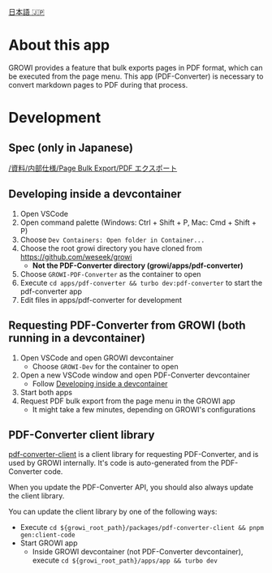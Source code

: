 [日本語 🇯🇵](./README_JP.md)

# About this app
GROWI provides a feature that bulk exports pages in PDF format, which can be executed from the page menu.
This app (PDF-Converter) is necessary to convert markdown pages to PDF during that process.

# Development
## Spec (only in Japanese)
[/資料/内部仕様/Page Bulk Export/PDF エクスポート](https://dev.growi.org/66ee8495830566b31e02c953)

## Developing inside a devcontainer
1. Open VSCode
1. Open command palette (Windows: Ctrl + Shift + P, Mac: Cmd + Shift + P)
1. Choose `Dev Containers: Open folder in Container...`
1. Choose the root growi directory you have cloned from https://github.com/weseek/growi
    - **Not the PDF-Converter directory (growi/apps/pdf-converter)**
1. Choose `GROWI-PDF-Converter` as the container to open
1. Execute `cd apps/pdf-converter && turbo dev:pdf-converter` to start the pdf-converter app
1. Edit files in apps/pdf-converter for development

## Requesting PDF-Converter from GROWI (both running in a devcontainer)
1. Open VSCode and open GROWI devcontainer
    - Choose `GROWI-Dev` for the container to open
1. Open a new VSCode window and open PDF-Converter devcontainer
    - Follow [Developing inside a devcontainer](#developing-inside-a-devcontainer)
1. Start both apps
1. Request PDF bulk export from the page menu in the GROWI app
    - It might take a few minutes, depending on GROWI's configurations

## PDF-Converter client library
[pdf-converter-client](../../packages/pdf-converter-client) is a client library for requesting PDF-Converter, and is used by GROWI internally. It's code is auto-generated from the PDF-Converter code.

When you update the PDF-Converter API, you should also always update the client library.

You can update the client library by one of the following ways:
- Execute `cd ${growi_root_path}/packages/pdf-converter-client && pnpm gen:client-code`
- Start GROWI app
    - Inside GROWI devcontainer (not PDF-Converter devcontainer), execute `cd ${growi_root_path}/apps/app && turbo dev`